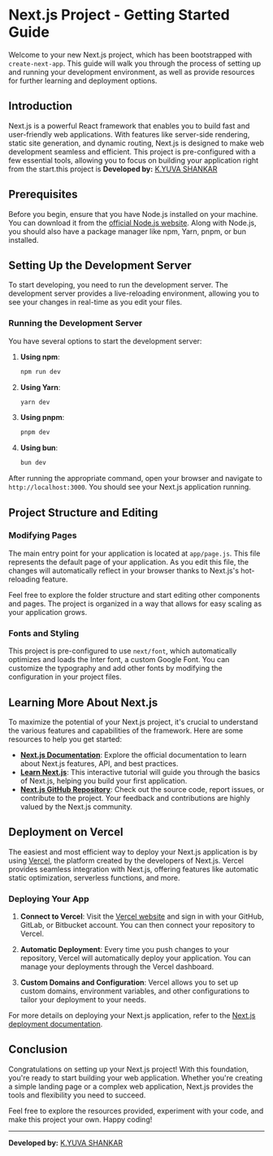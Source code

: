# Next.js Project - Getting Started Guide

Welcome to your new Next.js project, which has been bootstrapped with `create-next-app`. This guide will walk you through the process of setting up and running your development environment, as well as provide resources for further learning and deployment options.

## Introduction

Next.js is a powerful React framework that enables you to build fast and user-friendly web applications. With features like server-side rendering, static site generation, and dynamic routing, Next.js is designed to make web development seamless and efficient. This project is pre-configured with a few essential tools, allowing you to focus on building your application right from the start.this project is **Developed 
by:** [K.YUVA SHANKAR](https://www.linkedin.com/in/yuva-shankar-4ba786228?utm_source=share&utm_campaign=share_via&utm_content=profile&utm_medium=android_app)

## Prerequisites

Before you begin, ensure that you have Node.js installed on your machine. You can download it from the [official Node.js website](https://nodejs.org/). Along with Node.js, you should also have a package manager like npm, Yarn, pnpm, or bun installed.

## Setting Up the Development Server

To start developing, you need to run the development server. The development server provides a live-reloading environment, allowing you to see your changes in real-time as you edit your files.

### Running the Development Server

You have several options to start the development server:

1. **Using npm**:
   ```bash
   npm run dev
   ```

2. **Using Yarn**:
   ```bash
   yarn dev
   ```

3. **Using pnpm**:
   ```bash
   pnpm dev
   ```

4. **Using bun**:
   ```bash
   bun dev
   ```

After running the appropriate command, open your browser and navigate to `http://localhost:3000`. You should see your Next.js application running.

## Project Structure and Editing

### Modifying Pages

The main entry point for your application is located at `app/page.js`. This file represents the default page of your application. As you edit this file, the changes will automatically reflect in your browser thanks to Next.js's hot-reloading feature.

Feel free to explore the folder structure and start editing other components and pages. The project is organized in a way that allows for easy scaling as your application grows.

### Fonts and Styling

This project is pre-configured to use `next/font`, which automatically optimizes and loads the Inter font, a custom Google Font. You can customize the typography and add other fonts by modifying the configuration in your project files.

## Learning More About Next.js

To maximize the potential of your Next.js project, it's crucial to understand the various features and capabilities of the framework. Here are some resources to help you get started:

- **[Next.js Documentation](https://nextjs.org/docs)**: Explore the official documentation to learn about Next.js features, API, and best practices.
- **[Learn Next.js](https://nextjs.org/learn)**: This interactive tutorial will guide you through the basics of Next.js, helping you build your first application.
- **[Next.js GitHub Repository](https://github.com/vercel/next.js)**: Check out the source code, report issues, or contribute to the project. Your feedback and contributions are highly valued by the Next.js community.

## Deployment on Vercel

The easiest and most efficient way to deploy your Next.js application is by using [Vercel](https://vercel.com/), the platform created by the developers of Next.js. Vercel provides seamless integration with Next.js, offering features like automatic static optimization, serverless functions, and more.

### Deploying Your App

1. **Connect to Vercel**: Visit the [Vercel website](https://vercel.com/) and sign in with your GitHub, GitLab, or Bitbucket account. You can then connect your repository to Vercel.

2. **Automatic Deployment**: Every time you push changes to your repository, Vercel will automatically deploy your application. You can manage your deployments through the Vercel dashboard.

3. **Custom Domains and Configuration**: Vercel allows you to set up custom domains, environment variables, and other configurations to tailor your deployment to your needs.

For more details on deploying your Next.js application, refer to the [Next.js deployment documentation](https://nextjs.org/docs/deployment).

## Conclusion

Congratulations on setting up your Next.js project! With this foundation, you're ready to start building your web application. Whether you're creating a simple landing page or a complex web application, Next.js provides the tools and flexibility you need to succeed.

Feel free to explore the resources provided, experiment with your code, and make this project your own. Happy coding!

---

**Developed 
by:** [K.YUVA SHANKAR](https://www.linkedin.com/in/yuva-shankar-4ba786228?utm_source=share&utm_campaign=share_via&utm_content=profile&utm_medium=android_app)
